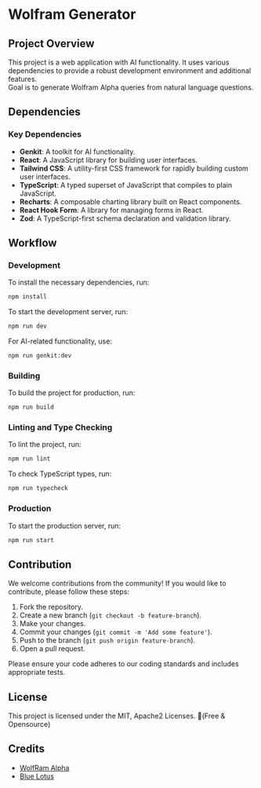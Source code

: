 # Wolfram Generator

## Project Overview

This project is a web application with AI functionality. It uses various dependencies to provide a robust development environment and additional features.\
Goal is to generate Wolfram Alpha queries from natural language questions. 

## Dependencies

### Key Dependencies
- **Genkit**: A toolkit for AI functionality.
- **React**: A JavaScript library for building user interfaces.
- **Tailwind CSS**: A utility-first CSS framework for rapidly building custom user interfaces.
- **TypeScript**: A typed superset of JavaScript that compiles to plain JavaScript.
- **Recharts**: A composable charting library built on React components.
- **React Hook Form**: A library for managing forms in React.
- **Zod**: A TypeScript-first schema declaration and validation library.

## Workflow

### Development
To install the necessary dependencies, run:
```bash
npm install
```

To start the development server, run:

```bash
npm run dev
```

For AI-related functionality, use:

```bash
npm run genkit:dev
```

### Building

To build the project for production, run:

```bash
npm run build
```

### Linting and Type Checking

To lint the project, run:

```bash
npm run lint
```

To check TypeScript types, run:

```bash
npm run typecheck
```

### Production

To start the production server, run:

```bash
npm run start
```

## Contribution

We welcome contributions from the community! If you would like to contribute, please follow these steps:

1. Fork the repository.
2. Create a new branch (`git checkout -b feature-branch`).
3. Make your changes.
4. Commit your changes (`git commit -m 'Add some feature'`).
5. Push to the branch (`git push origin feature-branch`).
6. Open a pull request.

Please ensure your code adheres to our coding standards and includes appropriate tests.

## License

This project is licensed under the MIT, Apache2 Licenses. (ّFree & Opensource)

## Credits

- [WolfRam Alpha](https://www.wolframalpha.com/)
- [Blue Lotus](https://lotuschain.org/)
